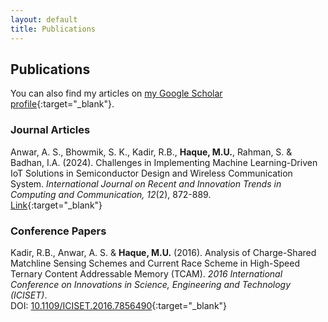 ```yaml
---
layout: default
title: Publications
---
```


## Publications

You can also find my articles on [my Google Scholar profile](https://scholar.google.com/citations?hl=en&user=qsD8a0MAAAAJ&view_op=list_works&sortby=pubdate){:target="_blank"}.

### Journal Articles

Anwar, A. S., Bhowmik, S. K., Kadir, R.B., **Haque, M.U.**, Rahman, S. & Badhan, I.A. (2024). Challenges in Implementing Machine Learning-Driven IoT Solutions in Semiconductor Design and Wireless Communication System. *International Journal on Recent and Innovation Trends in Computing and Communication, 12*(2), 872-889.    
[Link](https://ijritcc.org/index.php/ijritcc/article/view/11127){:target="_blank"}

### Conference Papers

Kadir, R.B., Anwar, A. S. & **Haque, M.U.** (2016). Analysis of Charge-Shared Matchline Sensing Schemes and Current Race Scheme in High-Speed Ternary Content Addressable Memory (TCAM). *2016 International Conference on Innovations in Science, Engineering and Technology (ICISET)*.  
DOI: [10.1109/ICISET.2016.7856490](https://doi.org/10.1109/ICISET.2016.7856490){:target="_blank"}